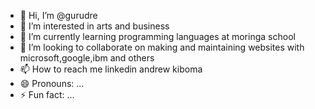 - 👋 Hi, I’m @gurudre
- 👀 I’m interested in arts and business
- 🌱 I’m currently learning programming languages at moringa school
- 💞️ I’m looking to collaborate on making and maintaining websites with microsoft,google,ibm and others
- 📫 How to reach me linkedin andrew kiboma
- 😄 Pronouns: ...
- ⚡ Fun fact: ...

<!---
gurudre/gurudre is a ✨ special ✨ repository because its `README.md` (this file) appears on your GitHub profile.
You can click the Preview link to take a look at your changes.
--->
